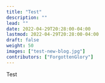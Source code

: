 ```yaml
---
title: "Test"
description: ""
lead: ""
date: 2022-04-29T20:28:00-04:00
lastmod: 2022-04-29T20:28:00-04:00
draft: false
weight: 50
images: ["test-new-blog.jpg"]
contributors: ["ForgottenGlory"]
---
```


Test